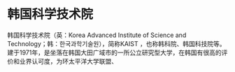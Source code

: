# 韩国科学技术院

韩国科学技术院（英：Korea Advanced Institute of Science and Technology；韩：한국과학기술원），简称KAIST ，也称韩科院、韩国科技院等。建于1971年，是坐落在韩国大田广域市的一所公立研究型大学，在韩国有很高的评价和业界认可度，为环太平洋大学联盟、